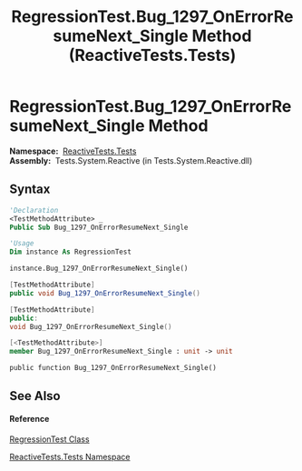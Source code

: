 ﻿---
title: RegressionTest.Bug_1297_OnErrorResumeNext_Single Method  (ReactiveTests.Tests)
TOCTitle: Bug_1297_OnErrorResumeNext_Single Method
ms:assetid: M:ReactiveTests.Tests.RegressionTest.Bug_1297_OnErrorResumeNext_Single
ms:mtpsurl: https://msdn.microsoft.com/en-us/library/reactivetests.tests.regressiontest.bug_1297_onerrorresumenext_single(v=VS.103)
ms:contentKeyID: 36619763
ms.date: 06/28/2011
mtps_version: v=VS.103
f1_keywords:
- ReactiveTests.Tests.RegressionTest.Bug_1297_OnErrorResumeNext_Single
dev_langs:
- CSharp
- JScript
- VB
- FSharp
- c++
---

# RegressionTest.Bug\_1297\_OnErrorResumeNext\_Single Method

**Namespace:**  [ReactiveTests.Tests](hh289046\(v=vs.103\).md)  
**Assembly:**  Tests.System.Reactive (in Tests.System.Reactive.dll)

## Syntax

``` vb
'Declaration
<TestMethodAttribute> _
Public Sub Bug_1297_OnErrorResumeNext_Single
```

``` vb
'Usage
Dim instance As RegressionTest

instance.Bug_1297_OnErrorResumeNext_Single()
```

``` csharp
[TestMethodAttribute]
public void Bug_1297_OnErrorResumeNext_Single()
```

``` c++
[TestMethodAttribute]
public:
void Bug_1297_OnErrorResumeNext_Single()
```

``` fsharp
[<TestMethodAttribute>]
member Bug_1297_OnErrorResumeNext_Single : unit -> unit 
```

``` jscript
public function Bug_1297_OnErrorResumeNext_Single()
```

## See Also

#### Reference

[RegressionTest Class](hh288966\(v=vs.103\).md)

[ReactiveTests.Tests Namespace](hh289046\(v=vs.103\).md)

